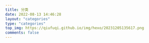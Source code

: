 ```yaml
---
title: 分类
date: 2022-08-13 14:46:28
layout: "categories"
type: "categories"
top_img: https://qiufuqi.github.io/img/hexo/20231205135617.png
comments: false
---
```


